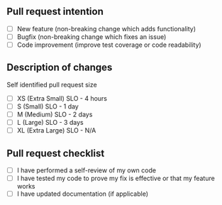 ## Pull request intention

<!--- 
  Please provide the intent of the story and delete 
  options that are not relevant 
-->

- [ ] New feature (non-breaking change which adds functionality)
- [ ] Bugfix (non-breaking change which fixes an issue)
- [ ] Code improvement (improve test coverage or code readability)

## Description of changes

<!--- Please provide a description of this PR -->

Self identified pull request size

- [ ] XS (Extra Small) SLO - 4 hours
- [ ] S (Small) SLO - 1 day
- [ ] M (Medium) SLO - 2 days
- [ ] L (Large) SLO - 3 days
- [ ] XL (Extra Large) SLO - N/A

## Pull request checklist

<!--- 
  Please DO NOT DELETE checklist, and only add more if applied
-->

- [ ] I have performed a self-review of my own code
- [ ] I have tested my code to prove my fix is effective or that my
      feature works
- [ ] I have updated documentation (if applicable)

<!-- markdownlint-disable-file MD041 -->